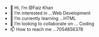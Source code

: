 - 👋 Hi, I’m @Faiz Khan
- 👀 I’m interested in ...Web Development
- 🌱 I’m currently learning ...HTML
- 💞️ I’m looking to collaborate on ... Coding
- 📫 How to reach me ...7054856378

<!---
FaizKhanRBL/FaizKhanRBL is a ✨ special ✨ repository because its `README.md` (this file) appears on your GitHub profile.
You can click the Preview link to take a look at your changes.
--->
